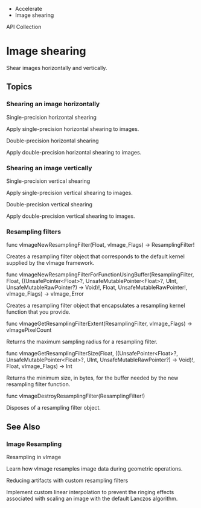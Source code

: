 

- Accelerate
-  Image shearing 

API Collection

# Image shearing

Shear images horizontally and vertically.

## Topics

### Shearing an image horizontally

Single-precision horizontal shearing

Apply single-precision horizontal shearing to images.

Double-precision horizontal shearing

Apply double-precision horizontal shearing to images.

### Shearing an image vertically

Single-precision vertical shearing

Apply single-precision vertical shearing to images.

Double-precision vertical shearing

Apply double-precision vertical shearing to images.

### Resampling filters

func vImageNewResamplingFilter(Float, vImage_Flags) -> ResamplingFilter!

Creates a resampling filter object that corresponds to the default kernel supplied by the vImage framework.

func vImageNewResamplingFilterForFunctionUsingBuffer(ResamplingFilter, Float, ((UnsafePointer&lt;Float>?, UnsafeMutablePointer&lt;Float>?, UInt, UnsafeMutableRawPointer?) -> Void)!, Float, UnsafeMutableRawPointer!, vImage_Flags) -> vImage_Error

Creates a resampling filter object that encapsulates a resampling kernel function that you provide.

func vImageGetResamplingFilterExtent(ResamplingFilter, vImage_Flags) -> vImagePixelCount

Returns the maximum sampling radius for a resampling filter.

func vImageGetResamplingFilterSize(Float, ((UnsafePointer&lt;Float>?, UnsafeMutablePointer&lt;Float>?, UInt, UnsafeMutableRawPointer?) -> Void)!, Float, vImage_Flags) -> Int

Returns the minimum size, in bytes, for the buffer needed by the new resampling filter function.

func vImageDestroyResamplingFilter(ResamplingFilter!)

Disposes of a resampling filter object.

## See Also

### Image Resampling

Resampling in vImage

Learn how vImage resamples image data during geometric operations.

Reducing artifacts with custom resampling filters

Implement custom linear interpolation to prevent the ringing effects associated with scaling an image with the default Lanczos algorithm.


